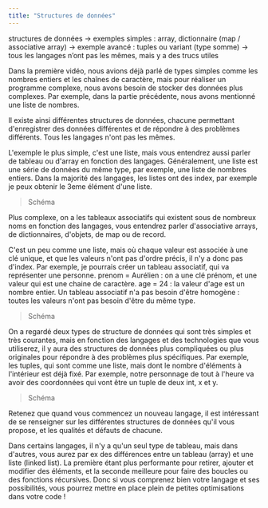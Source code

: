 ```yaml
---
title: "Structures de données"
---
```


structures de données
-> exemples simples : array, dictionnaire (map / associative array)
-> exemple avancé : tuples ou variant (type somme)
-> tous les langages n’ont pas les mêmes, mais y a des trucs utiles

Dans la première vidéo, nous avions déjà parlé de types simples comme les nombres entiers et les chaînes de caractère, mais pour réaliser un programme complexe, nous avons besoin de stocker des données plus complexes. Par exemple, dans la partie précédente, nous avons mentionné une liste de nombres.

Il existe ainsi différentes structures de données, chacune permettant d'enregistrer des données différentes et de répondre à des problèmes différents. Tous les langages n'ont pas les mêmes.

L'exemple le plus simple, c'est une liste, mais vous entendrez aussi parler de tableau ou d'array en fonction des langages. Généralement, une liste est une série de données du même type, par exemple, une liste de nombres entiers. Dans la majorité des langages, les listes ont des index, par exemple je peux obtenir le 3eme élément d'une liste.

> Schéma

Plus complexe, on a les tableaux associatifs qui existent sous de nombreux noms en fonction des langages, vous entendrez parler d'associative arrays, de dictionnaires, d'objets, de map ou de record.

C'est un peu comme une liste, mais où chaque valeur est associée à une clé unique, et que les valeurs n'ont pas d'ordre précis, il n'y a donc pas d'index. Par exemple, je pourrais créer un tableau associatif, qui va représenter une personne. prenom = Aurélien : on a une clé prénom, et une valeur qui est une chaine de caractère. age = 24 : la valeur d'age est un nombre entier. Un tableau associatif n'a pas besoin d'être homogène : toutes les valeurs n'ont pas besoin d'être du même type.

> Schéma

On a regardé deux types de structure de données qui sont très simples et très courantes, mais en fonction des langages et des technologies que vous utiliserez, il y aura des structures de données plus compliquées ou plus originales pour répondre à des problèmes plus spécifiques. Par exemple, les tuples, qui sont comme une liste, mais dont le nombre d'éléments à l'intérieur est déjà fixé. Par exemple, notre personnage de tout à l'heure va avoir des coordonnées qui vont être un tuple de deux int, x et y.

> Schéma

Retenez que quand vous commencez un nouveau langage, il est intéressant de se renseigner sur les différentes structures de données qu'il vous propose, et les qualités et défauts de chacune.

Dans certains langages, il n'y a qu'un seul type de tableau, mais dans d'autres, vous aurez par ex des différences entre un tableau (array) et une liste (linked list). La première étant plus performante pour retirer, ajouter et modifier des éléments, et la seconde meilleure pour faire des boucles ou des fonctions récursives. Donc si vous comprenez bien votre langage et ses possibilités, vous pourrez mettre en place plein de petites optimisations dans votre code !
